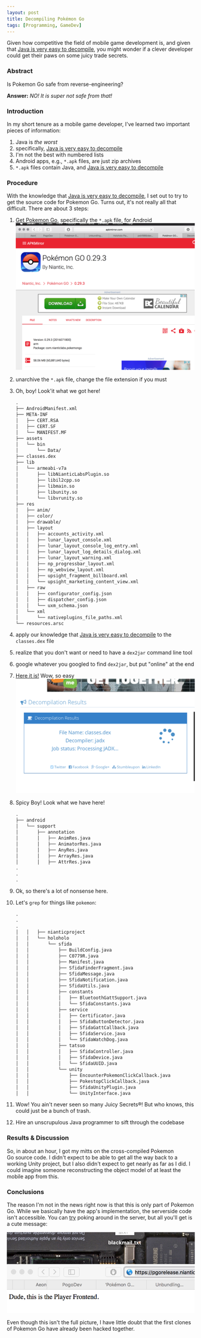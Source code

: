 ```yaml
---
layout: post
title: Decompiling Pokémon Go
tags: [Programming, GameDev]
---
```



Given how competitive the field of mobile game development is,
and given that [Java is very easy to decompile][0],
you might wonder if a clever developer could get their paws on some juicy trade secrets.

### Abstract ###
Is Pokemon Go safe from reverse-engineering?

**Answer:** *NO! It is super not safe from that!*


### Introduction ###
In my short tenure as a mobile game developer,
I've learned two important pieces of information:

1. Java is *the worst*
2. specifically, [Java is very easy to decompile][0]
5. I'm not the best with numbered lists
3. Android apps, e.g., `*.apk` files, are just zip archives
6. `*.apk` files contain Java, and [Java is very easy to decompile][0]


### Procedure ###
With the knowledge that [Java is very easy to decompile][0],
I set out to try to get the source code for Pokemon Go.
Turns out, it's not really all that difficult.
There are about 3 steps:

1.  [Get Pokemon Go][1], specifically the `*.apk` file, for Android
    ![download.png][]

2.  unarchive the `*.apk` file, change the file extension if you must
3.  Oh, boy! Look'it what we got here!

    ~~~
    .
    ├── AndroidManifest.xml
    ├── META-INF
    │   ├── CERT.RSA
    │   ├── CERT.SF
    │   └── MANIFEST.MF
    ├── assets
    │   └── bin
    │       └── Data/
    ├── classes.dex
    ├── lib
    │   └── armeabi-v7a
    │       ├── libNianticLabsPlugin.so
    │       ├── libil2cpp.so
    │       ├── libmain.so
    │       ├── libunity.so
    │       └── libvrunity.so
    ├── res
    │   ├── anim/
    │   ├── color/
    │   ├── drawable/
    │   ├── layout
    │   │   ├── accounts_activity.xml
    │   │   ├── lunar_layout_console.xml
    │   │   ├── lunar_layout_console_log_entry.xml
    │   │   ├── lunar_layout_log_details_dialog.xml
    │   │   ├── lunar_layout_warning.xml
    │   │   ├── np_progressbar_layout.xml
    │   │   ├── np_webview_layout.xml
    │   │   ├── upsight_fragment_billboard.xml
    │   │   └── upsight_marketing_content_view.xml
    │   ├── raw
    │   │   ├── configurator_config.json
    │   │   ├── dispatcher_config.json
    │   │   └── uxm_schema.json
    │   └── xml
    │       └── nativeplugins_file_paths.xml
    └── resources.arsc
    ~~~

4.  apply our knowledge that [Java is very easy to decompile][0] to the `classes.dex` file
5.  realize that you don't want or need to have a `dex2jar` command line tool
6.  google whatever you googled to find `dex2jar`, but put "online" at the end
7.  [Here it is!][0] Wow, so easy
    ![dex.png][]

8.  Spicy Boy! Look what we have here!

    ~~~
    .
    ├── android
    │   └── support
    │       ├── annotation
    │       │   ├── AnimRes.java
    │       │   ├── AnimatorRes.java
    │       │   ├── AnyRes.java
    │       │   ├── ArrayRes.java
    │       │   ├── AttrRes.java
    .
    .
    .
    ~~~

9.  Ok, so there's a lot of nonsense here.
10. Let's `grep` for things like `pokemon`:

    ~~~
    .
    .
    .
    │   │   ├── nianticproject
    │   │   └── holoholo
    │   │       └── sfida
    │   │           ├── BuildConfig.java
    │   │           ├── C0779R.java
    │   │           ├── Manifest.java
    │   │           ├── SfidaFinderFragment.java
    │   │           ├── SfidaMessage.java
    │   │           ├── SfidaNotification.java
    │   │           ├── SfidaUtils.java
    │   │           ├── constants
    │   │           │   ├── BluetoothGattSupport.java
    │   │           │   └── SfidaConstants.java
    │   │           ├── service
    │   │           │   ├── Certificator.java
    │   │           │   ├── SfidaButtonDetector.java
    │   │           │   ├── SfidaGattCallback.java
    │   │           │   ├── SfidaService.java
    │   │           │   └── SfidaWatchDog.java
    │   │           ├── tatsuo
    │   │           │   ├── SfidaController.java
    │   │           │   ├── SfidaDevice.java
    │   │           │   └── SfidaUUID.java
    │   │           └── unity
    │   │               ├── EncounterPokemonClickCallback.java
    │   │               ├── PokestopClickCallback.java
    │   │               ├── SfidaUnityPlugin.java
    │   │               └── UnityInterface.java
    ~~~

11. Wow! You ain't never seen so many Juicy Secrets®!
    But who knows, this could just be a bunch of trash.

12. Hire an unscrupulous Java programmer to sift through the codebase


### Results & Discussion ###
So, in about an hour, I got my mitts on the cross-compiled Pokemon Go source code.
I didn't expect to be able to get all the way back to a working Unity project,
but I also didn't expect to get nearly as far as I did.
I could imagine someone reconstructing the object model of at least the mobile app from this.


### Conclusions ###
The reason I'm not in the news right now is that this is only part of Pokemon Go.
While we basically have the app's implementation, the serverside code isn't accessible.
You can [try][2] poking around in the server, but all you'll get is a cute message:

![server.png][]

Even though this isn't the full picture,
I have little doubt that the first clones of Pokemon Go have already been hacked together.


[0]: <http://www.javadecompilers.com/apk>
[1]: <http://www.apkmirror.com/apk/niantic-inc/pokemon-go/pokemon-go-0-29-3-release/pokemon-go-0-29-3-android-apk-download/>
[2]: <https://pgorelease.nianticlabs.com/plfe/>

[server.png]: </rsc/pokemon/server.png>
[download.png]: </rsc/pokemon/download.png>
[dex.png]: </rsc/pokemon/dex.png>

